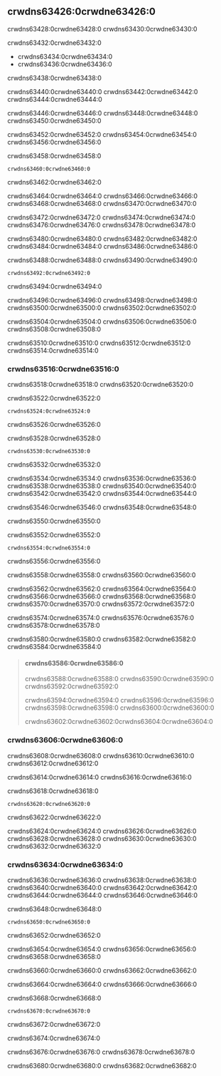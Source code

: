 ## crwdns63426:0crwdne63426:0

crwdns63428:0crwdne63428:0 crwdns63430:0crwdne63430:0

crwdns63432:0crwdne63432:0

* crwdns63434:0crwdne63434:0
* crwdns63436:0crwdne63436:0

crwdns63438:0crwdne63438:0

crwdns63440:0crwdne63440:0 crwdns63442:0crwdne63442:0 crwdns63444:0crwdne63444:0

crwdns63446:0crwdne63446:0 crwdns63448:0crwdne63448:0 crwdns63450:0crwdne63450:0

crwdns63452:0crwdne63452:0 crwdns63454:0crwdne63454:0<!-- ignore --> crwdns63456:0crwdne63456:0

<span class="filename">crwdns63458:0crwdne63458:0</span>

```rust,ignore,does_not_compile
crwdns63460:0crwdne63460:0
```


<span class="caption">crwdns63462:0crwdne63462:0</span>

crwdns63464:0crwdne63464:0 crwdns63466:0crwdne63466:0 crwdns63468:0crwdne63468:0 crwdns63470:0crwdne63470:0

crwdns63472:0crwdne63472:0 crwdns63474:0crwdne63474:0 crwdns63476:0crwdne63476:0 crwdns63478:0crwdne63478:0

crwdns63480:0crwdne63480:0 crwdns63482:0crwdne63482:0 crwdns63484:0crwdne63484:0 crwdns63486:0crwdne63486:0

crwdns63488:0crwdne63488:0 crwdns63490:0crwdne63490:0

```console
crwdns63492:0crwdne63492:0
```


<span class="caption">crwdns63494:0crwdne63494:0</span>

crwdns63496:0crwdne63496:0 crwdns63498:0crwdne63498:0 crwdns63500:0crwdne63500:0 crwdns63502:0crwdne63502:0

crwdns63504:0crwdne63504:0 crwdns63506:0crwdne63506:0 crwdns63508:0crwdne63508:0

crwdns63510:0crwdne63510:0 crwdns63512:0crwdne63512:0 crwdns63514:0crwdne63514:0

### crwdns63516:0crwdne63516:0

crwdns63518:0crwdne63518:0 crwdns63520:0crwdne63520:0

<span class="filename">crwdns63522:0crwdne63522:0</span>

```rust,ignore,does_not_compile
crwdns63524:0crwdne63524:0
```


<span class="caption">crwdns63526:0crwdne63526:0</span>

crwdns63528:0crwdne63528:0

```console
crwdns63530:0crwdne63530:0
```


<span class="caption">crwdns63532:0crwdne63532:0</span>

crwdns63534:0crwdne63534:0 crwdns63536:0crwdne63536:0 crwdns63538:0crwdne63538:0 crwdns63540:0crwdne63540:0 crwdns63542:0crwdne63542:0 crwdns63544:0crwdne63544:0

crwdns63546:0crwdne63546:0 crwdns63548:0crwdne63548:0

crwdns63550:0crwdne63550:0

<span class="filename">crwdns63552:0crwdne63552:0</span>

```rust,noplayground,test_harness
crwdns63554:0crwdne63554:0
```


<span class="caption">crwdns63556:0crwdne63556:0</span>

crwdns63558:0crwdne63558:0 crwdns63560:0crwdne63560:0

crwdns63562:0crwdne63562:0 crwdns63564:0crwdne63564:0 crwdns63566:0crwdne63566:0 crwdns63568:0crwdne63568:0 crwdns63570:0crwdne63570:0 crwdns63572:0crwdne63572:0

crwdns63574:0crwdne63574:0 crwdns63576:0crwdne63576:0 crwdns63578:0crwdne63578:0

crwdns63580:0crwdne63580:0 crwdns63582:0crwdne63582:0 crwdns63584:0crwdne63584:0

> #### crwdns63586:0crwdne63586:0
> 
> crwdns63588:0crwdne63588:0 crwdns63590:0crwdne63590:0 crwdns63592:0crwdne63592:0
> 
> crwdns63594:0crwdne63594:0 crwdns63596:0crwdne63596:0 crwdns63598:0crwdne63598:0 crwdns63600:0crwdne63600:0
> 
> crwdns63602:0crwdne63602:0<!-- ignore -->crwdns63604:0crwdne63604:0

### crwdns63606:0crwdne63606:0

crwdns63608:0crwdne63608:0 crwdns63610:0crwdne63610:0 crwdns63612:0crwdne63612:0

crwdns63614:0crwdne63614:0 crwdns63616:0crwdne63616:0

<span class="filename">crwdns63618:0crwdne63618:0</span>

```rust,noplayground,test_harness
crwdns63620:0crwdne63620:0
```


<span class="caption">crwdns63622:0crwdne63622:0</span>

crwdns63624:0crwdne63624:0 crwdns63626:0crwdne63626:0 crwdns63628:0crwdne63628:0 crwdns63630:0crwdne63630:0 crwdns63632:0crwdne63632:0

### crwdns63634:0crwdne63634:0

crwdns63636:0crwdne63636:0 crwdns63638:0crwdne63638:0 crwdns63640:0crwdne63640:0 crwdns63642:0crwdne63642:0 crwdns63644:0crwdne63644:0 crwdns63646:0crwdne63646:0

<span class="filename">crwdns63648:0crwdne63648:0</span>

```rust,noplayground
crwdns63650:0crwdne63650:0
```


<span class="caption">crwdns63652:0crwdne63652:0</span>

crwdns63654:0crwdne63654:0 crwdns63656:0crwdne63656:0 crwdns63658:0crwdne63658:0

crwdns63660:0crwdne63660:0 crwdns63662:0crwdne63662:0

crwdns63664:0crwdne63664:0 crwdns63666:0crwdne63666:0

<span class="filename">crwdns63668:0crwdne63668:0</span>

```rust,noplayground
crwdns63670:0crwdne63670:0
```


<span class="caption">crwdns63672:0crwdne63672:0</span>

crwdns63674:0crwdne63674:0

crwdns63676:0crwdne63676:0 crwdns63678:0crwdne63678:0

crwdns63680:0crwdne63680:0 crwdns63682:0crwdne63682:0
